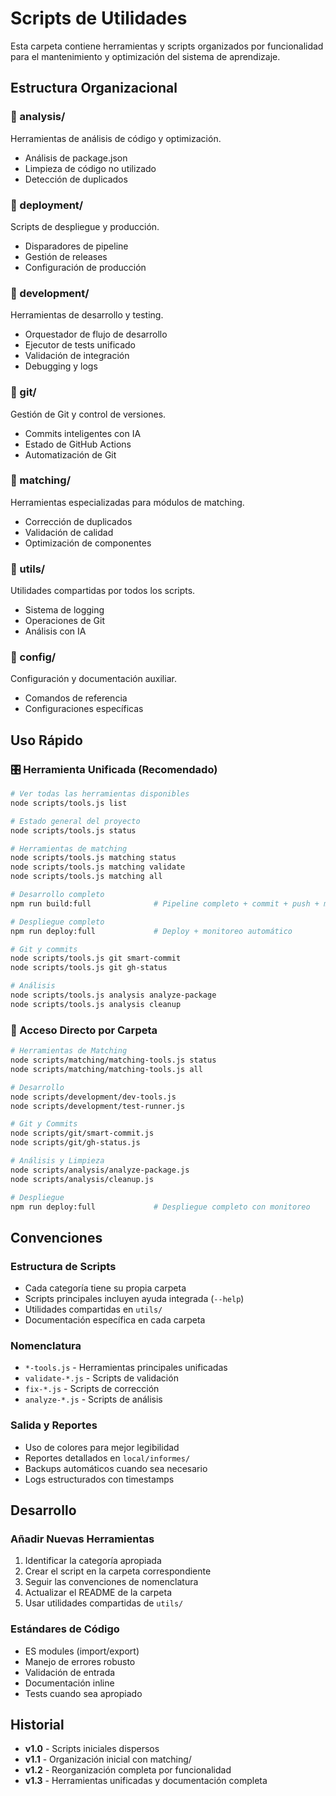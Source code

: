 # Scripts de Utilidades

Esta carpeta contiene herramientas y scripts organizados por funcionalidad para el mantenimiento y optimización del sistema de aprendizaje.

## Estructura Organizacional

### 📁 analysis/
Herramientas de análisis de código y optimización.
- Análisis de package.json
- Limpieza de código no utilizado
- Detección de duplicados

### 📁 deployment/
Scripts de despliegue y producción.
- Disparadores de pipeline
- Gestión de releases
- Configuración de producción

### 📁 development/
Herramientas de desarrollo y testing.
- Orquestador de flujo de desarrollo
- Ejecutor de tests unificado
- Validación de integración
- Debugging y logs

### 📁 git/
Gestión de Git y control de versiones.
- Commits inteligentes con IA
- Estado de GitHub Actions
- Automatización de Git

### 📁 matching/
Herramientas especializadas para módulos de matching.
- Corrección de duplicados
- Validación de calidad
- Optimización de componentes

### 📁 utils/
Utilidades compartidas por todos los scripts.
- Sistema de logging
- Operaciones de Git
- Análisis con IA

### 📁 config/
Configuración y documentación auxiliar.
- Comandos de referencia
- Configuraciones específicas

## Uso Rápido

### 🎛️ Herramienta Unificada (Recomendado)
```bash
# Ver todas las herramientas disponibles
node scripts/tools.js list

# Estado general del proyecto
node scripts/tools.js status

# Herramientas de matching
node scripts/tools.js matching status
node scripts/tools.js matching validate
node scripts/tools.js matching all

# Desarrollo completo
npm run build:full              # Pipeline completo + commit + push + monitoreo

# Despliegue completo
npm run deploy:full             # Deploy + monitoreo automático

# Git y commits
node scripts/tools.js git smart-commit
node scripts/tools.js git gh-status

# Análisis
node scripts/tools.js analysis analyze-package
node scripts/tools.js analysis cleanup
```

### 📁 Acceso Directo por Carpeta
```bash
# Herramientas de Matching
node scripts/matching/matching-tools.js status
node scripts/matching/matching-tools.js all

# Desarrollo
node scripts/development/dev-tools.js
node scripts/development/test-runner.js

# Git y Commits
node scripts/git/smart-commit.js
node scripts/git/gh-status.js

# Análisis y Limpieza
node scripts/analysis/analyze-package.js
node scripts/analysis/cleanup.js

# Despliegue
npm run deploy:full             # Despliegue completo con monitoreo
```

## Convenciones

### Estructura de Scripts
- Cada categoría tiene su propia carpeta
- Scripts principales incluyen ayuda integrada (`--help`)
- Utilidades compartidas en `utils/`
- Documentación específica en cada carpeta

### Nomenclatura
- `*-tools.js` - Herramientas principales unificadas
- `validate-*.js` - Scripts de validación
- `fix-*.js` - Scripts de corrección
- `analyze-*.js` - Scripts de análisis

### Salida y Reportes
- Uso de colores para mejor legibilidad
- Reportes detallados en `local/informes/`
- Backups automáticos cuando sea necesario
- Logs estructurados con timestamps

## Desarrollo

### Añadir Nuevas Herramientas
1. Identificar la categoría apropiada
2. Crear el script en la carpeta correspondiente
3. Seguir las convenciones de nomenclatura
4. Actualizar el README de la carpeta
5. Usar utilidades compartidas de `utils/`

### Estándares de Código
- ES modules (import/export)
- Manejo de errores robusto
- Validación de entrada
- Documentación inline
- Tests cuando sea apropiado

## Historial

- **v1.0** - Scripts iniciales dispersos
- **v1.1** - Organización inicial con matching/
- **v1.2** - Reorganización completa por funcionalidad
- **v1.3** - Herramientas unificadas y documentación completa
